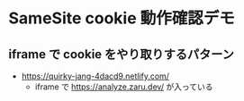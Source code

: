 # SameSite cookie 動作確認デモ

## iframe で cookie をやり取りするパターン

- https://quirky-jang-4dacd9.netlify.com/
    - iframe で https://analyze.zaru.dev/ が入っている